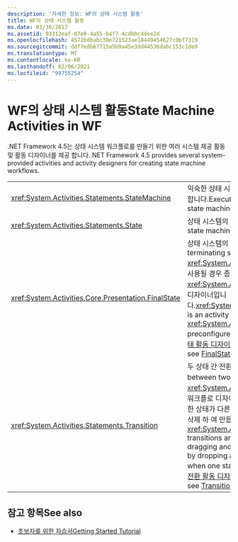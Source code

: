 ```yaml
---
description: '자세한 정보: WF의 상태 시스템 활동'
title: WF의 상태 시스템 활동
ms.date: 03/30/2017
ms.assetid: 93312eaf-07e0-4a55-b4f7-4cdbbc4dee2d
ms.openlocfilehash: 4571bdbabc30e721523ae18449454627c0bf7319
ms.sourcegitcommit: ddf7edb67715a5b9a45e3dd44536dabc153c1de0
ms.translationtype: MT
ms.contentlocale: ko-KR
ms.lasthandoff: 02/06/2021
ms.locfileid: "99755254"
---
```

# <a name="state-machine-activities-in-wf"></a><span data-ttu-id="37ee5-103">WF의 상태 시스템 활동</span><span class="sxs-lookup"><span data-stu-id="37ee5-103">State Machine Activities in WF</span></span>

<span data-ttu-id="37ee5-104">.NET Framework 4.5는 상태 시스템 워크플로를 만들기 위한 여러 시스템 제공 활동 및 활동 디자이너를 제공 합니다.</span><span class="sxs-lookup"><span data-stu-id="37ee5-104">.NET Framework 4.5 provides several system-provided activities and activity designers for creating state machine workflows.</span></span>  
  
|||  
|-|-|  
|<xref:System.Activities.Statements.StateMachine>|<span data-ttu-id="37ee5-105">익숙한 상태 시스템 패러다임을 사용하여 포함된 활동을 실행합니다.</span><span class="sxs-lookup"><span data-stu-id="37ee5-105">Executes contained activities using the familiar state machine paradigm.</span></span>|  
|<xref:System.Activities.Statements.State>|<span data-ttu-id="37ee5-106">상태 시스템의 상태를 나타냅니다.</span><span class="sxs-lookup"><span data-stu-id="37ee5-106">Represents a state in a state machine.</span></span>|  
|<xref:System.Activities.Core.Presentation.FinalState>|<span data-ttu-id="37ee5-107">상태 시스템의 종료 상태를 나타냅니다.</span><span class="sxs-lookup"><span data-stu-id="37ee5-107">Represents a terminating state in a state machine.</span></span> <span data-ttu-id="37ee5-108"><xref:System.Activities.Core.Presentation.FinalState>는 사용될 경우 종료 상태로 미리 구성되는 <xref:System.Activities.Statements.State>를 만드는 활동 디자이너입니다.</span><span class="sxs-lookup"><span data-stu-id="37ee5-108"><xref:System.Activities.Core.Presentation.FinalState> is an activity designer that when used creates a <xref:System.Activities.Statements.State> preconfigured as a terminating state.</span></span> <span data-ttu-id="37ee5-109">자세한 내용은 [상태 활동 디자이너](/visualstudio/workflow-designer/finalstate-activity-designer)를 참조 하세요.</span><span class="sxs-lookup"><span data-stu-id="37ee5-109">For more information, see [FinalState Activity Designer](/visualstudio/workflow-designer/finalstate-activity-designer).</span></span>|  
|<xref:System.Activities.Statements.Transition>|<span data-ttu-id="37ee5-110">두 상태 간 전환을 나타냅니다.</span><span class="sxs-lookup"><span data-stu-id="37ee5-110">Represents the transition between two states.</span></span> <span data-ttu-id="37ee5-111">에 대 한 **도구 상자** 항목이 없습니다 <xref:System.Activities.Statements.Transition> . 전환은 워크플로 디자이너에서 두 상태 사이의 선을 끌어서 놓거나 한 상태가 다른 상태를 가리킬 때 표시 되는 삼각형에 상태를 삭제 하 여 만듭니다.</span><span class="sxs-lookup"><span data-stu-id="37ee5-111">There is no **Toolbox** item for <xref:System.Activities.Statements.Transition>; transitions are created on the workflow designer by dragging and dropping a line between two states, or by dropping a state on the triangles that appear when one state is hovered over another.</span></span> <span data-ttu-id="37ee5-112">자세한 내용은 [전환 활동 디자이너](/visualstudio/workflow-designer/transition-activity-designer)를 참조 하세요.</span><span class="sxs-lookup"><span data-stu-id="37ee5-112">For more information, see [Transition Activity Designer](/visualstudio/workflow-designer/transition-activity-designer).</span></span>|  
  
## <a name="see-also"></a><span data-ttu-id="37ee5-113">참고 항목</span><span class="sxs-lookup"><span data-stu-id="37ee5-113">See also</span></span>

- [<span data-ttu-id="37ee5-114">초보자를 위한 자습서</span><span class="sxs-lookup"><span data-stu-id="37ee5-114">Getting Started Tutorial</span></span>](getting-started-tutorial.md)
